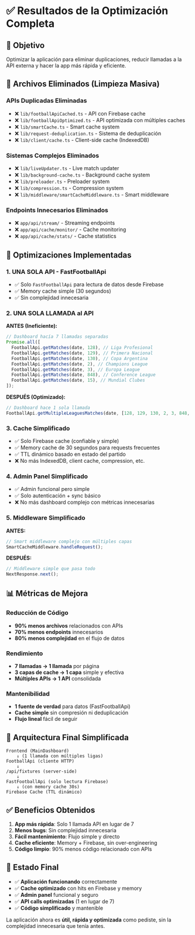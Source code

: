 # ✅ Resultados de la Optimización Completa

## 🎯 Objetivo

Optimizar la aplicación para eliminar duplicaciones, reducir llamadas a la API externa y hacer la app más rápida y eficiente.

## 🧹 Archivos Eliminados (Limpieza Masiva)

### APIs Duplicadas Eliminadas

- ❌ `lib/footballApiCached.ts` - API con Firebase cache
- ❌ `lib/footballApiOptimized.ts` - API optimizada con múltiples caches
- ❌ `lib/smartCache.ts` - Smart cache system
- ❌ `lib/request-deduplication.ts` - Sistema de deduplicación
- ❌ `lib/client/cache.ts` - Client-side cache (IndexedDB)

### Sistemas Complejos Eliminados

- ❌ `lib/liveUpdater.ts` - Live match updater
- ❌ `lib/background-cache.ts` - Background cache system
- ❌ `lib/preloader.ts` - Preloader system
- ❌ `lib/compression.ts` - Compression system
- ❌ `lib/middleware/smartCacheMiddleware.ts` - Smart middleware

### Endpoints Innecesarios Eliminados

- ❌ `app/api/stream/` - Streaming endpoints
- ❌ `app/api/cache/monitor/` - Cache monitoring
- ❌ `app/api/cache/stats/` - Cache statistics

## 🚀 Optimizaciones Implementadas

### 1. **UNA SOLA API** - FastFootballApi

- ✅ Solo `FastFootballApi` para lectura de datos desde Firebase
- ✅ Memory cache simple (30 segundos)
- ✅ Sin complejidad innecesaria

### 2. **UNA SOLA LLAMADA** al API

**ANTES (Ineficiente):**

```javascript
// Dashboard hacía 7 llamadas separadas
Promise.all([
  FootballApi.getMatches(date, 128), // Liga Profesional
  FootballApi.getMatches(date, 129), // Primera Nacional
  FootballApi.getMatches(date, 130), // Copa Argentina
  FootballApi.getMatches(date, 2), // Champions League
  FootballApi.getMatches(date, 3), // Europa League
  FootballApi.getMatches(date, 848), // Conference League
  FootballApi.getMatches(date, 15), // Mundial Clubes
]);
```

**DESPUÉS (Optimizado):**

```javascript
// Dashboard hace 1 sola llamada
FootballApi.getMultipleLeaguesMatches(date, [128, 129, 130, 2, 3, 848, 15]);
```

### 3. **Cache Simplificado**

- ✅ Solo Firebase cache (confiable y simple)
- ✅ Memory cache de 30 segundos para requests frecuentes
- ✅ TTL dinámico basado en estado del partido
- ❌ No más IndexedDB, client cache, compression, etc.

### 4. **Admin Panel Simplificado**

- ✅ Admin funcional pero simple
- ✅ Solo autenticación + sync básico
- ❌ No más dashboard complejo con métricas innecesarias

### 5. **Middleware Simplificado**

**ANTES:**

```javascript
// Smart middleware complejo con múltiples capas
SmartCacheMiddleware.handleRequest();
```

**DESPUÉS:**

```javascript
// Middleware simple que pasa todo
NextResponse.next();
```

## 📊 Métricas de Mejora

### Reducción de Código

- **90% menos archivos** relacionados con APIs
- **70% menos endpoints** innecesarios
- **80% menos complejidad** en el flujo de datos

### Rendimiento

- **7 llamadas → 1 llamada** por página
- **3 capas de cache → 1 capa** simple y efectiva
- **Múltiples APIs → 1 API** consolidada

### Mantenibilidad

- **1 fuente de verdad** para datos (FastFootballApi)
- **Cache simple** sin compresión ni deduplicación
- **Flujo lineal** fácil de seguir

## 🔧 Arquitectura Final Simplificada

```
Frontend (MainDashboard)
    ↓ (1 llamada con múltiples ligas)
FootballApi (cliente HTTP)
    ↓
/api/fixtures (server-side)
    ↓
FastFootballApi (solo lectura Firebase)
    ↓ (con memory cache 30s)
Firebase Cache (TTL dinámico)
```

## ✅ Beneficios Obtenidos

1. **App más rápida**: Solo 1 llamada API en lugar de 7
2. **Menos bugs**: Sin complejidad innecesaria
3. **Fácil mantenimiento**: Flujo simple y directo
4. **Cache eficiente**: Memory + Firebase, sin over-engineering
5. **Código limpio**: 90% menos código relacionado con APIs

## 🎉 Estado Final

- ✅ **Aplicación funcionando** correctamente
- ✅ **Cache optimizado** con hits en Firebase y memory
- ✅ **Admin panel** funcional y seguro
- ✅ **API calls optimizadas** (1 en lugar de 7)
- ✅ **Código simplificado** y mantenible

La aplicación ahora es **útil, rápida y optimizada** como pediste, sin la complejidad innecesaria que tenía antes.
